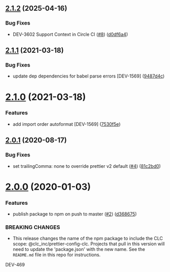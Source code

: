 ## [2.1.2](https://github.com/CLCInc/prettier-config-clc/compare/v2.1.1...v2.1.2) (2025-04-16)


### Bug Fixes

* DEV-3602 Support Context in Circle CI ([#8](https://github.com/CLCInc/prettier-config-clc/issues/8)) ([d0df6a4](https://github.com/CLCInc/prettier-config-clc/commit/d0df6a476c13bc8591cb8174a2ef9e4446d1df77))

## [2.1.1](https://github.com/CLCInc/prettier-config-clc/compare/v2.1.0...v2.1.1) (2021-03-18)


### Bug Fixes

* update dep dependencies for babel parse errors [DEV-1569] ([9487d4c](https://github.com/CLCInc/prettier-config-clc/commit/9487d4c449e21fa92b92066d6f6618fa6f9fbf37))

# [2.1.0](https://github.com/CLCInc/prettier-config-clc/compare/v2.0.1...v2.1.0) (2021-03-18)


### Features

* add import order autoformat [DEV-1569] ([7530f5e](https://github.com/CLCInc/prettier-config-clc/commit/7530f5e0b4fae18d0f0d93b633f50a92891d91cb))

## [2.0.1](https://github.com/CLCInc/prettier-config-clc/compare/v2.0.0...v2.0.1) (2020-08-17)


### Bug Fixes

* set trailingComma: none to override prettier v2 default ([#4](https://github.com/CLCInc/prettier-config-clc/issues/4)) ([81c2bd0](https://github.com/CLCInc/prettier-config-clc/commit/81c2bd0fdcd5ca3e601f8093ac94aa085cd7adde))

# [2.0.0](https://github.com/CLCInc/prettier-config-clc/compare/v1.0.0...v2.0.0) (2020-01-03)


### Features

* publish package to npm on push to master ([#2](https://github.com/CLCInc/prettier-config-clc/issues/2)) ([d368675](https://github.com/CLCInc/prettier-config-clc/commit/d368675017a65268ae78c2f4b5ffdebdeddde03c))


### BREAKING CHANGES

* This release changes the name of the npm package to include the CLC scope: @clc_inc/prettier-config-clc. Projects that pull in this version will need to update the 'package.json' with the new name. See the `README.md` file in this repo for instructions.

DEV-469
